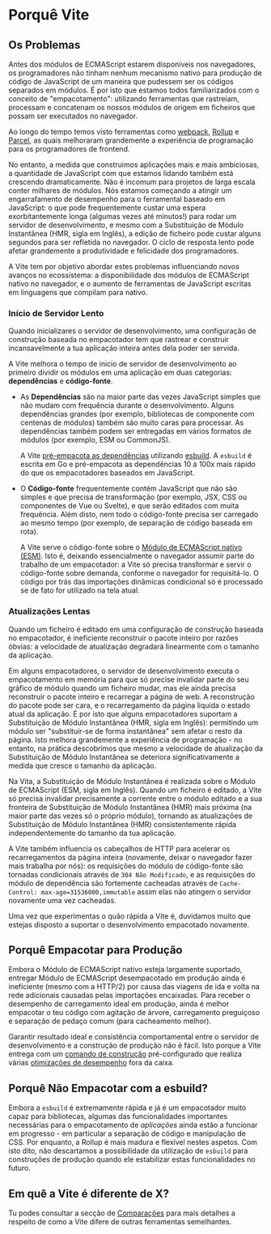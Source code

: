 # Porquê Vite

## Os Problemas

Antes dos módulos de ECMAScript estarem disponíveis nos navegadores, os programadores não tinham nenhum mecanismo nativo para produção de código de JavaScript de um maneira que pudessem ser os códigos separados em módulos. É por isto que estamos todos familiarizados com o conceito de "empacotamento": utilizando ferramentas que rastreiam, processam e concatenam os nossos módulos de origem em ficheiros que possam ser executados no navegador.

Ao longo do tempo temos visto ferramentas como [webpack](https://webpack.js.org/), [Rollup](https://rollupjs.org) e [Parcel](https://parceljs.org/), as quais melhoraram grandemente a experiência de programação para os programadores de frontend.

No entanto, a medida que construimos aplicações mais e mais ambiciosas, a quantidade de JavaScript com que estamos lidando também está crescendo dramaticamente. Não é incomum para projetos de larga escala conter milhares de módulos. Nós estamos começando a atingir um engarrafamento de desempenho para o ferramental baseado em JavaScript: o que pode frequentemente custar uma espera exorbitantemente longa (algumas vezes até minutos!) para rodar um servidor de desenvolvimento, e mesmo com a Substituição de Módulo Instantânea (HMR, sigla em Inglês), a edição de ficheiro pode custar alguns segundos para ser refletida no navegador. O ciclo de resposta lento pode afetar grandemente a produtividade e felicidade dos programadores.

A Vite tem por objetivo abordar estes problemas influenciando novos avanços no ecossistema: a disponibilidade dos módulos de ECMAScript nativo no navegador, e o aumento de ferramentas de JavaScript escritas em linguagens que compilam para nativo.

### Início de Servidor Lento

Quando inicializares o servidor de desenvolvimento, uma configuração de construção baseada no empacotador tem que rastrear e construir incansavelmente a tua aplicação inteira antes dela poder ser servida.

A Vite melhora o tempo de inicio de servidor de desenvolvimento ao primeiro dividir os módulos em uma aplicação em duas categorias: **dependências** e **código-fonte**.

- As **Dependências** são na maior parte das vezes JavaScript simples que não mudam com frequência durante o desenvolvimento. Alguns dependências grandes (por exemplo, bibliotecas de componente com centenas de módulos) também são muito caras para processar. As dependências também podem ser entregadas em vários formatos de módulos (por exemplo, ESM ou CommonJS).

  A Vite [pré-empacota as dependências](./dep-pre-bundling) utilizando [esbuild](https://esbuild.github.io/). A `esbuild` é escrita em Go e pré-empacota as dependências 10 à 100x mais rápido do que os empacotadores baseados em JavaScript.

- O **Código-fonte** frequentemente contém JavaScript que não são simples e que precisa de transformação (por exemplo, JSX, CSS ou componentes de Vue ou Svelte), e que serão editados com muita frequência. Além disto, nem todo o código-fonte precisa ser carregado ao mesmo tempo (por exemplo, de separação de código baseada em rota).

  A Vite serve o código-fonte sobre o [Módulo de ECMAScript nativo (ESM)](https://developer.mozilla.org/en-US/docs/Web/JavaScript/Guide/Modules). Isto é, deixando essencialmente o navegador assumir parte do trabalho de um empacotador: a Vite só precisa transformar e servir o código-fonte sobre demanda, conforme o navegador for requisitá-lo. O código por trás das importações dinâmicas condicional só é processado se de fato for utilizado na tela atual.

<script setup>
import bundlerSvg from '../images/bundler.svg?raw'
import esmSvg from '../images/esm.svg?raw'
</script>
<svg-image :svg="bundlerSvg" />
<svg-image :svg="esmSvg" />

### Atualizações Lentas

Quando um ficheiro é editado em uma configuração de construção baseada no empacotador, é ineficiente reconstruir o pacote inteiro por razões óbvias: a velocidade de atualização degradará linearmente com o tamanho da aplicação.

Em alguns empacotadores, o servidor de desenvolvimento executa o empacotamento em memória para que só precise invalidar parte do seu gráfico de módulo quando um ficheiro mudar, mas ele ainda precisa reconstruir o pacote inteiro e recarregar a página de web. A reconstrução do pacote pode ser cara, e o recarregamento da página liquida o estado atual da aplicação. É por isto que alguns empacotadores suportam a Substituição de Módulo Instantânea (HMR, sigla em Inglês): permitindo um módulo ser "substituir-se de forma instantânea" sem afetar o resto da página. Isto melhora grandemente a experiência de programação - no entanto, na prática descobrimos que mesmo a velocidade de atualização da Substituição de Módulo Instantânea se deteriora significativamente a medida que cresce o tamanho da aplicação.

Na Vita, a Substituição de Módulo Instantânea é realizada sobre o Módulo de ECMAScript (ESM, sigla em Inglês). Quando um ficheiro é editado, a Vite só precisa invalidar precisamente a corrente entre o módulo editado e a sua fronteira de Substituição de Módulo Instantânea (HMR) mais próxima (na maior parte das vezes só o próprio módulo), tornando as atualizações de Substituição de Módulo Instantânea (HMR) consistentemente rápida independentemente do tamanho da tua aplicação.

A Vite também influencia os cabeçalhos de HTTP para acelerar os recarregamentos da página inteira (novamente, deixar o navegador fazer mais trabalha por nós): os requisições do módulo de código-fonte são tornadas condicionais através de `304 Não Modificado`, e as requisições do módulo de dependência são fortemente cacheadas através de `Cache-Control: max-age=31536000,immutable` assim elas não atingem o servidor novamente uma vez cacheadas.

Uma vez que experimentas o quão rápida a Vite é, duvidamos muito que estejas disposto a suportar o desenvolvimento empacotado novamente.

## Porquê Empacotar para Produção

Embora o Módulo de ECMAScript nativo esteja largamente suportado, entregar Módulo de ECMAScript desempacotado em produção ainda é ineficiente (mesmo com a HTTP/2) por causa das viagens de ida e volta na rede adicionais causadas pelas importações encaixadas. Para receber o desempenho de carregamento ideal em produção, ainda é melhor empacotar o teu código com agitação de árvore, carregamento preguiçoso e separação de pedaço comum (para cacheamento melhor).

Garantir resultado ideal e consistência comportamental entre o servidor de desenvolvimento e a construção de produção não é fácil. Isto porque a Vite entrega com um [comando de construção](./build) pré-configurado que realiza várias [otimizações de desempenho](./features#otimizações-de-construção) fora da caixa.

## Porquê Não Empacotar com a esbuild?

Embora a `esbuild` é extremamente rápida e já é um empacotador muito capaz para bibliotecas, algumas das funcionalidades importantes necessárias para o empacotamento de _aplicações_ ainda estão a funcionar em progresso - em particular a separação de código e manipulação de CSS. Por enquanto, a Rollup é mais madura e flexível nestes aspetos. Com isto dito, não descartamos a possibilidade da utilização de `esbuild` para construções de produção quando ele estabilizar estas funcionalidades no futuro.

## Em quê a Vite é diferente de X?

Tu podes consultar a secção de [Comparações](./comparisons) para mais detalhes a respeito de como a Vite difere de outras ferramentas semelhantes.
